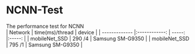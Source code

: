 # NCNN-Test
The performance test for NCNN <br />
| Network       | time(ms)/thread            | device   | 
| ------------- |:------------:    | -----: |:-----: |
| mobileNet_SSD | 290 /4      | Samsung SM-G9350 |
| mobileNet_SSD | 795 /1      | Samsung SM-G9350 |
